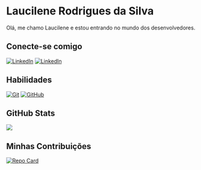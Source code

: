 # Laucilene Rodrigues da Silva
Olá, me chamo Laucilene e estou entrando no mundo dos desenvolvedores.
## Conecte-se comigo

[![LinkedIn](https://img.shields.io/badge/LinkedIn-000?style=for-the-badge&logo=linkedin&logoColor=0E76A8)](https://www.linkedin.com/in/laucilene-rodrigues/) 
[![LinkedIn](https://img.shields.io/badge/GitHub-000?style=for-the-badge&logo=GitHub)](https://github.com/laucilene) 

## Habilidades
[![Git](https://img.shields.io/badge/Git-000?style=for-the-badge&logo=git&logoColor)](https://github.com/laucilene)
[![GitHub](https://img.shields.io/badge/Github-000?style=for-the-badge&logo=github&logoColor)](https://github.com/laucilene)

## GitHub Stats
![](https://github-readme-stats.vercel.app/api?username=laucilene&theme=transparent&bg_color=FFC0CB&border_color=8B0000&show_icons=true&icon_color=C71585&title_color=E94D5F&text_color=000&hide_title=true)

## Minhas Contribuições
[![Repo Card](https://github-readme-stats.vercel.app/api/pin/?username=laucilene&repo=dio-lab-open-source&bg_color=FFC0CB&border_color=8B0000&show_icons=true&icon_color=C71585&title_color=E94D5F&text_color=000)](https://github.com/laucilene/dio-lab-open-source)

